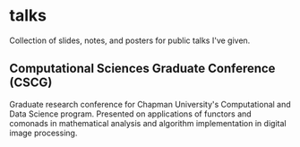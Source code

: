 talks
=====

Collection of slides, notes, and posters for public talks I've given.

Computational Sciences Graduate Conference (CSCG)
-------------------------------------------------

Graduate research conference for Chapman University's Computational and Data
Science program.  Presented on applications of functors and comonads in
mathematical analysis and algorithm implementation in digital image
processing.


